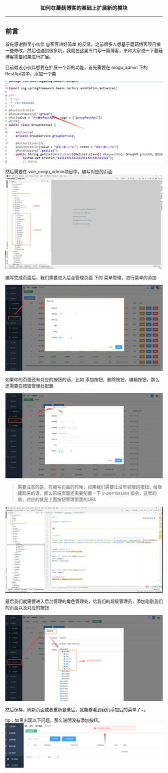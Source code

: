 

### <center>如何在蘑菇博客的基础上扩展新的模块
***
## 前言

首先感谢群里小伙伴 @客官讲好简单 的反馈，之前很多人想基于蘑菇博客项目做一些修改，然后也遇到很多坑，我就在这里专门写一篇博客，来和大家说一下蘑菇博客需要如果进行扩展。

目前假设小伙伴想要在扩展一个新的功能，首先需要在 mogu_admin 下的 RestApi包中，添加一个类

![image-20200520093426190](images/image-20200520093426190.png)

然后需要在 vue_mogu_admin项目中，编写对应的页面![image-20200520101824704](images/image-20200520101824704.png)

编写完成页面后，我们需要进入后台管理页面 下的 菜单管理，进行菜单的添加

![image-20200520101954581](images/image-20200520101954581.png)

如果你的页面还有对应的按钮的话，比如 添加按钮，删除按钮，编辑按钮，那么还需要在按钮管理处配置

![image-20200520103046449](images/image-20200520103046449.png)

> 需要注意的是，在编写页面的时候，如果我们需要让没有权限的按钮，给隐藏起来的话，那么前端页面还需要配置一下 v-permission 指令，这里的值，对应的就是上面按钮管理里面的URL

![image-20200520103235908](images/image-20200520103235908.png)

最后我们就需要进入后台管理的角色管理处，给我们的超级管理员，添加刚刚我们的页面以及对应的按钮

![image-20200520105740289](images/image-20200520105740289.png)

然后保存，刷新页面或者重新登录后，就能够看到我们添加后的菜单了~。

 tip：如果出现以下问题，那么说明没有添加按钮。![image-20200520105822131](images/image-20200520105822131.png)